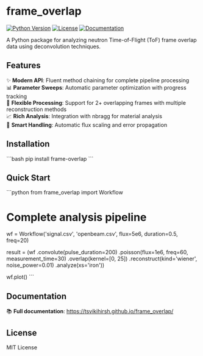 # frame_overlap

[![Python Version](https://img.shields.io/badge/python-3.9%2B-blue)](https://www.python.org/downloads/)
[![License](https://img.shields.io/badge/license-MIT-green)](LICENSE)
[![Documentation](https://img.shields.io/badge/docs-GitHub%20Pages-blue)](https://tsvikihirsh.github.io/frame_overlap/)

A Python package for analyzing neutron Time-of-Flight (ToF) frame overlap data using deconvolution techniques.

## Features

✨ **Modern API**: Fluent method chaining for complete pipeline processing  
📊 **Parameter Sweeps**: Automatic parameter optimization with progress tracking  
🔧 **Flexible Processing**: Support for 2+ overlapping frames with multiple reconstruction methods  
📈 **Rich Analysis**: Integration with nbragg for material analysis  
🎯 **Smart Handling**: Automatic flux scaling and error propagation

## Installation

\`\`\`bash
pip install frame-overlap
\`\`\`

## Quick Start

\`\`\`python
from frame_overlap import Workflow

# Complete analysis pipeline
wf = Workflow('signal.csv', 'openbeam.csv', flux=5e6, duration=0.5, freq=20)

result = (wf
    .convolute(pulse_duration=200)
    .poisson(flux=1e6, freq=60, measurement_time=30)
    .overlap(kernel=[0, 25])
    .reconstruct(kind='wiener', noise_power=0.01)
    .analyze(xs='iron'))

wf.plot()
\`\`\`

## Documentation

📚 **Full documentation**: https://tsvikihirsh.github.io/frame_overlap/

## License

MIT License
